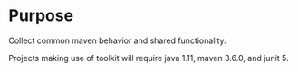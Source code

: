 # Purpose

Collect common maven behavior and shared functionality.

Projects making use of toolkit will require java 1.11, maven 3.6.0, and junit 5.

